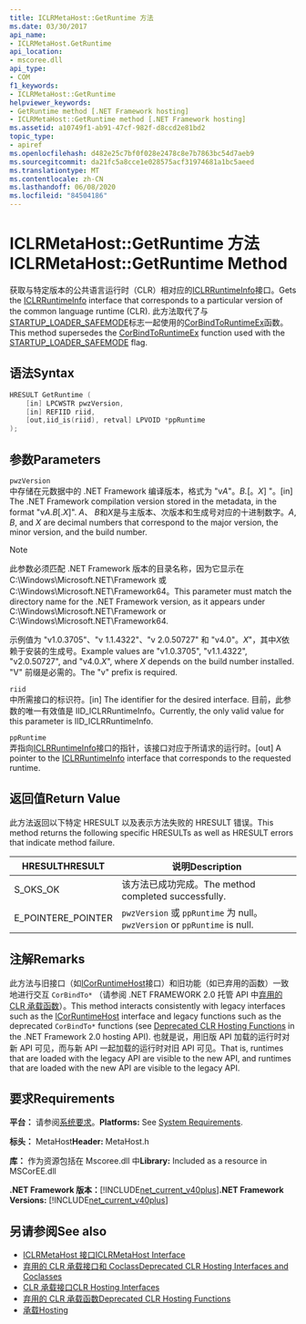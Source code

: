 ```yaml
---
title: ICLRMetaHost::GetRuntime 方法
ms.date: 03/30/2017
api_name:
- ICLRMetaHost.GetRuntime
api_location:
- mscoree.dll
api_type:
- COM
f1_keywords:
- ICLRMetaHost::GetRuntime
helpviewer_keywords:
- GetRuntime method [.NET Framework hosting]
- ICLRMetaHost::GetRuntime method [.NET Framework hosting]
ms.assetid: a10749f1-ab91-47cf-982f-d8ccd2e81bd2
topic_type:
- apiref
ms.openlocfilehash: d482e25c7bf0f028e2478c8e7b7863bc54d7aeb9
ms.sourcegitcommit: da21fc5a8cce1e028575acf31974681a1bc5aeed
ms.translationtype: MT
ms.contentlocale: zh-CN
ms.lasthandoff: 06/08/2020
ms.locfileid: "84504186"
---
```

# <a name="iclrmetahostgetruntime-method"></a><span data-ttu-id="fa04f-102">ICLRMetaHost::GetRuntime 方法</span><span class="sxs-lookup"><span data-stu-id="fa04f-102">ICLRMetaHost::GetRuntime Method</span></span>
<span data-ttu-id="fa04f-103">获取与特定版本的公共语言运行时（CLR）相对应的[ICLRRuntimeInfo](iclrruntimeinfo-interface.md)接口。</span><span class="sxs-lookup"><span data-stu-id="fa04f-103">Gets the [ICLRRuntimeInfo](iclrruntimeinfo-interface.md) interface that corresponds to a particular version of the common language runtime (CLR).</span></span> <span data-ttu-id="fa04f-104">此方法取代了与[STARTUP_LOADER_SAFEMODE](startup-flags-enumeration.md)标志一起使用的[CorBindToRuntimeEx](corbindtoruntimeex-function.md)函数。</span><span class="sxs-lookup"><span data-stu-id="fa04f-104">This method supersedes the [CorBindToRuntimeEx](corbindtoruntimeex-function.md) function used with the [STARTUP_LOADER_SAFEMODE](startup-flags-enumeration.md) flag.</span></span>  
  
## <a name="syntax"></a><span data-ttu-id="fa04f-105">语法</span><span class="sxs-lookup"><span data-stu-id="fa04f-105">Syntax</span></span>  
  
```cpp  
HRESULT GetRuntime (  
    [in] LPCWSTR pwzVersion,  
    [in] REFIID riid,  
    [out,iid_is(riid), retval] LPVOID *ppRuntime  
);  
```  
  
## <a name="parameters"></a><span data-ttu-id="fa04f-106">参数</span><span class="sxs-lookup"><span data-stu-id="fa04f-106">Parameters</span></span>  
 `pwzVersion`  
 <span data-ttu-id="fa04f-107">中存储在元数据中的 .NET Framework 编译版本，格式为 "v*A*"。*B.*[。*X*] "。</span><span class="sxs-lookup"><span data-stu-id="fa04f-107">[in] The .NET Framework compilation version stored in the metadata, in the format "v*A*.*B*[.*X*]".</span></span> <span data-ttu-id="fa04f-108">*A*、 *B*和*X*是与主版本、次版本和生成号对应的十进制数字。</span><span class="sxs-lookup"><span data-stu-id="fa04f-108">*A*, *B*, and *X* are decimal numbers that correspond to the major version, the minor version, and the build number.</span></span>  
  
> [!NOTE]
> <span data-ttu-id="fa04f-109">此参数必须匹配 .NET Framework 版本的目录名称，因为它显示在 C:\Windows\Microsoft.NET\Framework 或 C:\Windows\Microsoft.NET\Framework64。</span><span class="sxs-lookup"><span data-stu-id="fa04f-109">This parameter must match the directory name for the .NET Framework version, as it appears under C:\Windows\Microsoft.NET\Framework or C:\Windows\Microsoft.NET\Framework64.</span></span>  
  
 <span data-ttu-id="fa04f-110">示例值为 "v1.0.3705"、"v 1.1.4322"、"v 2.0.50727" 和 "v4.0"。*X*"，其中*X*依赖于安装的生成号。</span><span class="sxs-lookup"><span data-stu-id="fa04f-110">Example values are "v1.0.3705", "v1.1.4322", "v2.0.50727", and "v4.0.*X*", where *X* depends on the build number installed.</span></span> <span data-ttu-id="fa04f-111">"V" 前缀是必需的。</span><span class="sxs-lookup"><span data-stu-id="fa04f-111">The "v" prefix is required.</span></span>  
  
 `riid`  
 <span data-ttu-id="fa04f-112">中所需接口的标识符。</span><span class="sxs-lookup"><span data-stu-id="fa04f-112">[in] The identifier for the desired interface.</span></span> <span data-ttu-id="fa04f-113">目前，此参数的唯一有效值是 IID_ICLRRuntimeInfo。</span><span class="sxs-lookup"><span data-stu-id="fa04f-113">Currently, the only valid value for this parameter is IID_ICLRRuntimeInfo.</span></span>  
  
 `ppRuntime`  
 <span data-ttu-id="fa04f-114">弄指向[ICLRRuntimeInfo](iclrruntimeinfo-interface.md)接口的指针，该接口对应于所请求的运行时。</span><span class="sxs-lookup"><span data-stu-id="fa04f-114">[out] A pointer to the [ICLRRuntimeInfo](iclrruntimeinfo-interface.md) interface that corresponds to the requested runtime.</span></span>  
  
## <a name="return-value"></a><span data-ttu-id="fa04f-115">返回值</span><span class="sxs-lookup"><span data-stu-id="fa04f-115">Return Value</span></span>  
 <span data-ttu-id="fa04f-116">此方法返回以下特定 HRESULT 以及表示方法失败的 HRESULT 错误。</span><span class="sxs-lookup"><span data-stu-id="fa04f-116">This method returns the following specific HRESULTs as well as HRESULT errors that indicate method failure.</span></span>  
  
|<span data-ttu-id="fa04f-117">HRESULT</span><span class="sxs-lookup"><span data-stu-id="fa04f-117">HRESULT</span></span>|<span data-ttu-id="fa04f-118">说明</span><span class="sxs-lookup"><span data-stu-id="fa04f-118">Description</span></span>|  
|-------------|-----------------|  
|<span data-ttu-id="fa04f-119">S_OK</span><span class="sxs-lookup"><span data-stu-id="fa04f-119">S_OK</span></span>|<span data-ttu-id="fa04f-120">该方法已成功完成。</span><span class="sxs-lookup"><span data-stu-id="fa04f-120">The method completed successfully.</span></span>|  
|<span data-ttu-id="fa04f-121">E_POINTER</span><span class="sxs-lookup"><span data-stu-id="fa04f-121">E_POINTER</span></span>|<span data-ttu-id="fa04f-122">`pwzVersion` 或 `ppRuntime` 为 null。</span><span class="sxs-lookup"><span data-stu-id="fa04f-122">`pwzVersion` or `ppRuntime` is null.</span></span>|  
  
## <a name="remarks"></a><span data-ttu-id="fa04f-123">注解</span><span class="sxs-lookup"><span data-stu-id="fa04f-123">Remarks</span></span>  
 <span data-ttu-id="fa04f-124">此方法与旧接口（如[ICorRuntimeHost](icorruntimehost-interface.md)接口）和旧功能（如已弃用的函数）一致地进行交互 `CorBindTo*` （请参阅 .NET FRAMEWORK 2.0 托管 API 中[弃用的 CLR 承载函数](deprecated-clr-hosting-functions.md)）。</span><span class="sxs-lookup"><span data-stu-id="fa04f-124">This method interacts consistently with legacy interfaces such as the [ICorRuntimeHost](icorruntimehost-interface.md) interface and legacy functions such as the deprecated `CorBindTo*` functions (see [Deprecated CLR Hosting Functions](deprecated-clr-hosting-functions.md) in the .NET Framework 2.0 hosting API).</span></span> <span data-ttu-id="fa04f-125">也就是说，用旧版 API 加载的运行时对新 API 可见，而与新 API 一起加载的运行时对旧 API 可见。</span><span class="sxs-lookup"><span data-stu-id="fa04f-125">That is, runtimes that are loaded with the legacy API are visible to the new API, and runtimes that are loaded with the new API are visible to the legacy API.</span></span>  
  
## <a name="requirements"></a><span data-ttu-id="fa04f-126">要求</span><span class="sxs-lookup"><span data-stu-id="fa04f-126">Requirements</span></span>  
 <span data-ttu-id="fa04f-127">**平台：** 请参阅[系统要求](../../get-started/system-requirements.md)。</span><span class="sxs-lookup"><span data-stu-id="fa04f-127">**Platforms:** See [System Requirements](../../get-started/system-requirements.md).</span></span>  
  
 <span data-ttu-id="fa04f-128">**标头：** MetaHost</span><span class="sxs-lookup"><span data-stu-id="fa04f-128">**Header:** MetaHost.h</span></span>  
  
 <span data-ttu-id="fa04f-129">**库：** 作为资源包括在 Mscoree.dll 中</span><span class="sxs-lookup"><span data-stu-id="fa04f-129">**Library:** Included as a resource in MSCorEE.dll</span></span>  
  
 <span data-ttu-id="fa04f-130">**.NET Framework 版本：**[!INCLUDE[net_current_v40plus](../../../../includes/net-current-v40plus-md.md)]</span><span class="sxs-lookup"><span data-stu-id="fa04f-130">**.NET Framework Versions:** [!INCLUDE[net_current_v40plus](../../../../includes/net-current-v40plus-md.md)]</span></span>  
  
## <a name="see-also"></a><span data-ttu-id="fa04f-131">另请参阅</span><span class="sxs-lookup"><span data-stu-id="fa04f-131">See also</span></span>

- [<span data-ttu-id="fa04f-132">ICLRMetaHost 接口</span><span class="sxs-lookup"><span data-stu-id="fa04f-132">ICLRMetaHost Interface</span></span>](iclrmetahost-interface.md)
- [<span data-ttu-id="fa04f-133">弃用的 CLR 承载接口和 Coclass</span><span class="sxs-lookup"><span data-stu-id="fa04f-133">Deprecated CLR Hosting Interfaces and Coclasses</span></span>](deprecated-clr-hosting-interfaces-and-coclasses.md)
- [<span data-ttu-id="fa04f-134">CLR 承载接口</span><span class="sxs-lookup"><span data-stu-id="fa04f-134">CLR Hosting Interfaces</span></span>](clr-hosting-interfaces.md)
- [<span data-ttu-id="fa04f-135">弃用的 CLR 承载函数</span><span class="sxs-lookup"><span data-stu-id="fa04f-135">Deprecated CLR Hosting Functions</span></span>](deprecated-clr-hosting-functions.md)
- [<span data-ttu-id="fa04f-136">承载</span><span class="sxs-lookup"><span data-stu-id="fa04f-136">Hosting</span></span>](index.md)
